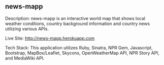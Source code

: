 ## news-mapp

Description: news-mapp is an interactive world map that shows local weather conditions, country background information and country news utilizing various APIs.

Live Site: http://news-mapp.herokuapp.com

Tech Stack:
This application utilizes Ruby, Sinatra, NPR Gem, Javascript, Bootstrap, MapBox/Leaflet, Skycons, OpenWeatherMap API, NPR Story API, and MediaWiki API.